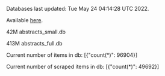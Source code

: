 Databases last updated: Tue May 24 04:14:28 UTC 2022. 

Available [here](https://github.com/cbeauhilton/ash-db/releases).


42M	abstracts_small.db

413M	abstracts_full.db

Current number of items in db:
[{"count(*)": 96904}]

Current number of scraped items in db:
[{"count(*)": 49692}]
